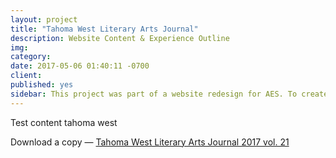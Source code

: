 ```yaml
---
layout: project
title: "Tahoma West Literary Arts Journal"
description: Website Content & Experience Outline
img: 
category: 
date: 2017-05-06 01:40:11 -0700
client: 
published: yes
sidebar: This project was part of a website redesign for AES. To create the outline we gathered data using Analytics, industry-standard tools & techniques to determine competitors search ranking scores and advertising priorities. We were also able to determine primary user groups. We then analyized that data and provided an outline for the content and user flow of the website. This project was part of a website redesign for AES. To create the outline we gathered data using Analytics, industry-standard tools & techniques to determine competitors search ranking scores and advertising priorities. We were also able to determine primary user groups. We then analyized that data and provided an outline for the content and user flow of the website.
---
```


Test content tahoma west

Download a copy — [Tahoma West Literary Arts Journal 2017 vol. 21]('')